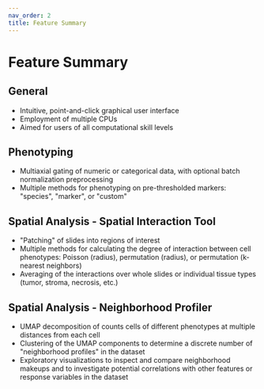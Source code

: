 ```yaml
---
nav_order: 2
title: Feature Summary
---
```


# Feature Summary

## General

* Intuitive, point-and-click graphical user interface
* Employment of multiple CPUs
* Aimed for users of all computational skill levels

## Phenotyping

* Multiaxial gating of numeric or categorical data, with optional batch normalization preprocessing
* Multiple methods for phenotyping on pre-thresholded markers: "species", "marker", or "custom"

## Spatial Analysis - Spatial Interaction Tool

* "Patching" of slides into regions of interest
* Multiple methods for calculating the degree of interaction between cell phenotypes: Poisson (radius), permutation (radius), or permutation (k-nearest neighbors)
* Averaging of the interactions over whole slides or individual tissue types (tumor, stroma, necrosis, etc.)

## Spatial Analysis - Neighborhood Profiler

* UMAP decomposition of counts cells of different phenotypes at multiple distances from each cell
* Clustering of the UMAP components to determine a discrete number of "neighborhood profiles" in the dataset
* Exploratory visualizations to inspect and compare neighborhood makeups and to investigate potential correlations with other features or response variables in the dataset
